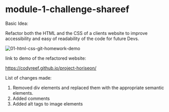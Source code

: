 # module-1-challenge-shareef

Basic Idea:

Refactor both the HTML and the CSS of a clients website to improve accessibility and easy of readability of the code for future Devs.

![01-html-css-git-homework-demo](https://user-images.githubusercontent.com/105983748/174421923-7e189a34-b182-4a1c-a459-45b3c80d57d0.png)








link to demo of the refactored website:

https://codyreef.github.io/project-horiseon/



List of changes made:

1. Removed div elements and replaced them with the appropriate semantic elements.
2. Added comments 
3. Added alt tags to image elements


